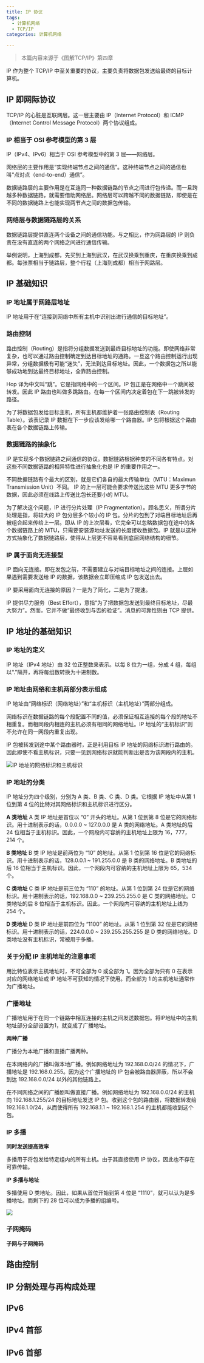 ```yaml
---
title: IP 协议
tags:
  - 计算机网络
  - TCP/IP
categories: 计算机网络

---
```


> 本篇内容来源于《图解TCP/IP》第四章

IP 作为整个 TCP/IP 中至关重要的协议，主要负责将数据包发送给最终的目标计算机。


## IP 即网际协议

TCP/IP 的心脏是互联网层。这一层主要由 IP（Internet Protocol）和 ICMP（Internet Control Message Protocol）两个协议组成。

### IP 相当于 OSI 参考模型的第 3 层

IP（IPv4、IPv6）相当于 OSI 参考模型中的第 3 层——网络层。

网络层的主要作用是“实现终端节点之间的通信”。这种终端节点之间的通信也叫“点对点（end-to-end）通信”。

数据链路层的主要作用是在互连同一种数据链路的节点之间进行包传递。而一旦跨越多种数据链路，就需要借助网络层。网络层可以跨越不同的数据链路，即使是在不同的数据链路上也能实现两节点之间的数据包传输。


### 网络层与数据链路层的关系

数据链路层提供直连两个设备之间的通信功能。与之相比，作为网路层的 IP 则负责在没有直连的两个网络之间进行通信传输。

举例说明，上海到成都，先买到上海到武汉，在武汉换乘到重庆，在重庆换乘到成都。每张票相当于链路层，整个行程（上海到成都）相当于网路层。

## IP 基础知识

### IP 地址属于网路层地址

IP 地址用于在“连接到网络中所有主机中识别出进行通信的目标地址”。

### 路由控制

路由控制（Routing）是指将分组数据发送到最终目标地址的功能。即使网络非常复杂，也可以通过路由控制确定到达目标地址的通路。一旦这个路由控制运行出现异常，分组数据极有可能“迷失”，无法到达目标地址。因此，一个数据包之所以能够成功地到达最终目标地址，全靠路由控制。

Hop 译为中文叫“跳”。它是指网络中的一个区间。IP 包正是在网络中一个跳间被转发。因此 IP 路由也叫做多跳路由。在每一个区间内决定着包在下一跳被转发的路径。

为了将数据包发给目标主机，所有主机都维护着一张路由控制表（Routing Table）。该表记录 IP 数据在下一步应该发给哪一个路由器。IP 包将根据这个路由表在各个数据链路上传输。

### 数据链路的抽象化

IP 是实现多个数据链路之间通信的协议。数据链路根据种类的不同各有特点。对这些不同数据链路的相异特性进行抽象化也是 IP 的重要作用之一。

不同数据链路有个最大的区别，就是它们各自的最大传输单位（MTU：Maximun Transmission Unit）不同。 IP 的上一层可能会要求传送比这些 MTU 更多字节的数据，因此必须在线路上传送比包长还要小的 MTU。

为了解决这个问题，IP 进行分片处理（IP Fragmentation）。顾名思义，所谓分片处理是指，将较大的 IP 包分层多个较小的 IP 包。分片的包到了对端目标地址后再被组合起来传给上一层。即从 IP 的上次层看，它完全可以忽略数据包在途中的各个数据链路上的 MTU，只需要安装源地址发送的长度接收数据包。IP 就是以这种方式抽象化了数据链路层，使得从上层更不容易看到底层网络结构的细节。

### IP 属于面向无连接型

IP 面向无连接。即在发包之前，不需要建立与对端目标地址之间的连接。上层如果遇到需要发送给 IP 的数据，该数据会立即压缩成 IP 包发送出去。

IP 要采用面向无连接的原因？一是为了简化，二是为了提速。

IP 提供尽力服务（Best Effort），意指“为了把数据包发送到最终目标地址，尽最大努力”。然而，它并不做“最终收到与否的验证”。消息的可靠性则由 TCP 提供。



## IP 地址的基础知识

### IP 地址的定义

IP 地址（IPv4 地址）由 32 位正整数来表示。以每 8 位为一组，分成 4 组，每组以“.”隔开，再将每组数转换为十进制数。


### IP 地址由网络和主机两部分表示组成

IP 地址由“网络标识（网络地址）”和“主机标识（主机地址）”两部分组成。

网络标识在数据链路的每个段配置不同的值，必须保证相互连接的每个段的地址不相重复。而相同段内相连的主机必须有相同的网络地址。IP 地址的“主机标识”则不允许在同一网段内重复出现。

IP 包被转发到途中某个路由器时，正是利用目标 IP 地址的网络标识进行路由的。因此即使不看主机标识，只要一见到网络标识就能判断出是否为该网段内的主机。

![IP 地址的网络标识和主机标识]()

### IP 地址的分类

IP 地址分为四个级别，分别为 A 类、B 类、C 类、D 类。它根据 IP 地址中从第 1 位到第 4 位的比特对其网络标识和主机标识进行区分。

**A 类地址**
A 类 IP 地址是首位以 “0” 开头的地址。从第 1 位到第 8 位是它的网络标识。用十进制表示的话，0.0.0.0 ~ 127.0.0.0 是 A 类的网络地址。A 类地址的后 24 位相当于主机标识。因此，一个网段内可容纳的主机地址上限为 16，777，214 个。

**B 类地址**
B 类 IP 地址是前两位为 “10” 的地址。从第 1 位到第 16 位是它的网络标识。用十进制表示的话，128.0.0.1 ~ 191.255.0.0 是 B 类的网络地址。B 类地址的后 16 位相当于主机标识。因此，一个网段内可容纳的主机地址上限为 65，534 个。

**C 类地址**
C 类 IP 地址是前三位为 “110” 的地址。从第 1 位到第 24 位是它的网络标识。用十进制表示的话，192.168.0.0 ~ 239.255.255.0 是 C 类的网络地址。C 类地址的后 8 位相当于主机标识。因此，一个网段内可容纳的主机地址上线为 254 个。

**D 类地址**
D 类 IP 地址是前四位为 “1100” 的地址。从第 1 位到第 32 位是它的网络标识。用十进制表示的话，224.0.0.0 ~ 239.255.255.255 是 D 类的网络地址。D 类地址没有主机标识，常被用于多播。

### 关于分配 IP 主机地址的注意事项

用比特位表示主机地址时，不可全部为 0 或全部为 1。因为全部为只有 0 在表示对应的网络地址或 IP 地址不可获知的情况下使用。而全部为 1 的主机地址通常作为广播地址。

### 广播地址

广播地址用于在同一个链路中相互连接的主机之间发送数据包。将IP地址中的主机地址部分全部设置为1，就变成了广播地址。

**两种广播**

广播分为本地广播和直播广播两种。

在本网络内的广播叫做本地广播。例如网络地址为 192.168.0.0/24 的情况下，广播地址是 192.168.0.255。因为这个广播地址的 IP 包会被路由器屏蔽，所以不会到达 192.168.0.0/24 以外的其他链路上。

在不同网络之间的广播剧叫做直接广播。例如网络地址为 192.168.0.0/24 的主机向 192.168.1.255/24 的目标地址发送 IP 包。收到这个包的路由器，将数据转发给 192.168.1.0/24，从而使得所有 192.168.1.1 ~ 192.168.1.254 的主机都能收到这个包。

### IP 多播

**同时发送提高效率**

多播用于将包发给特定组内的所有主机。由于其直接使用 IP 协议，因此也不存在可靠传输。


**IP 多播与地址**

多播使用 D 类地址。因此，如果从首位开始到第 4 位是 “1110”，就可以认为是多播地址。而剩下的 28 位可以成为多播的组编号。

![]( "多播地址")


### 子网掩码

**子网与子网掩码**


## 路由控制

## IP 分割处理与再构成处理

## IPv6


## IPv4 首部


## IPv6 首部

## 


